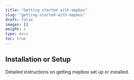 ```yaml
---
title: "Getting started with mapbox"
slug: "getting-started-with-mapbox"
draft: false
images: []
weight: 1
type: docs
toc: true
---
```


## Installation or Setup
Detailed instructions on getting mapbox set up or installed.

